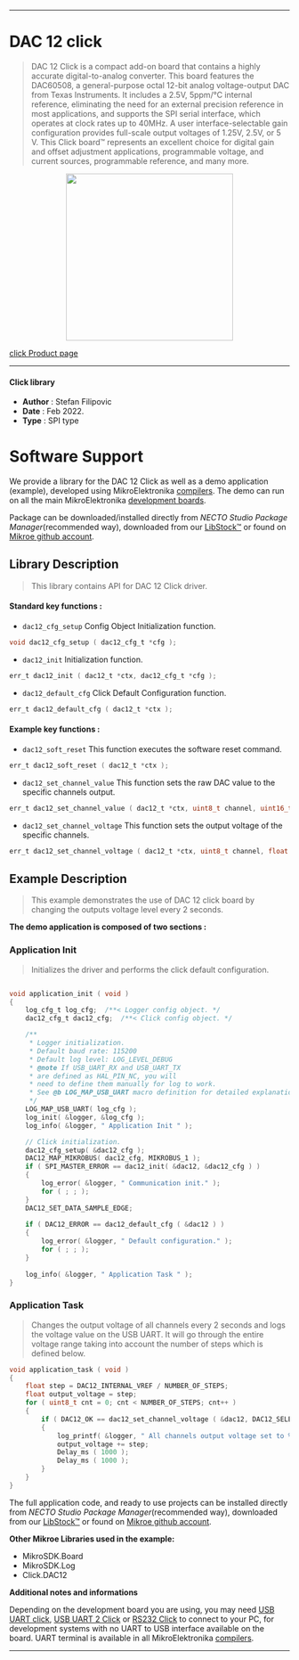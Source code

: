 
---
# DAC 12 click

> DAC 12 Click is a compact add-on board that contains a highly accurate digital-to-analog converter. This board features the DAC60508, a general-purpose octal 12-bit analog voltage-output DAC from Texas Instruments. It includes a 2.5V, 5ppm/°C internal reference, eliminating the need for an external precision reference in most applications, and supports the SPI serial interface, which operates at clock rates up to 40MHz. A user interface-selectable gain configuration provides full-scale output voltages of 1.25V, 2.5V, or 5 V. This Click board™ represents an excellent choice for digital gain and offset adjustment applications, programmable voltage, and current sources, programmable reference, and many more.

<p align="center">
  <img src="https://download.mikroe.com/images/click_for_ide/dac12_click.png" height=300px>
</p>

[click Product page](https://www.mikroe.com/dac-12-click)

---


#### Click library

- **Author**        : Stefan Filipovic
- **Date**          : Feb 2022.
- **Type**          : SPI type


# Software Support

We provide a library for the DAC 12 Click
as well as a demo application (example), developed using MikroElektronika
[compilers](https://www.mikroe.com/necto-studio).
The demo can run on all the main MikroElektronika [development boards](https://www.mikroe.com/development-boards).

Package can be downloaded/installed directly from *NECTO Studio Package Manager*(recommended way), downloaded from our [LibStock&trade;](https://libstock.mikroe.com) or found on [Mikroe github account](https://github.com/MikroElektronika/mikrosdk_click_v2/tree/master/clicks).

## Library Description

> This library contains API for DAC 12 Click driver.

#### Standard key functions :

- `dac12_cfg_setup` Config Object Initialization function.
```c
void dac12_cfg_setup ( dac12_cfg_t *cfg );
```

- `dac12_init` Initialization function.
```c
err_t dac12_init ( dac12_t *ctx, dac12_cfg_t *cfg );
```

- `dac12_default_cfg` Click Default Configuration function.
```c
err_t dac12_default_cfg ( dac12_t *ctx );
```

#### Example key functions :

- `dac12_soft_reset` This function executes the software reset command.
```c
err_t dac12_soft_reset ( dac12_t *ctx );
```

- `dac12_set_channel_value` This function sets the raw DAC value to the specific channels output.
```c
err_t dac12_set_channel_value ( dac12_t *ctx, uint8_t channel, uint16_t dac_value );
```

- `dac12_set_channel_voltage` This function sets the output voltage of the specific channels.
```c
err_t dac12_set_channel_voltage ( dac12_t *ctx, uint8_t channel, float voltage );
```

## Example Description

> This example demonstrates the use of DAC 12 click board by changing the outputs voltage level every 2 seconds.

**The demo application is composed of two sections :**

### Application Init

> Initializes the driver and performs the click default configuration.

```c

void application_init ( void )
{
    log_cfg_t log_cfg;  /**< Logger config object. */
    dac12_cfg_t dac12_cfg;  /**< Click config object. */

    /** 
     * Logger initialization.
     * Default baud rate: 115200
     * Default log level: LOG_LEVEL_DEBUG
     * @note If USB_UART_RX and USB_UART_TX 
     * are defined as HAL_PIN_NC, you will 
     * need to define them manually for log to work. 
     * See @b LOG_MAP_USB_UART macro definition for detailed explanation.
     */
    LOG_MAP_USB_UART( log_cfg );
    log_init( &logger, &log_cfg );
    log_info( &logger, " Application Init " );

    // Click initialization.
    dac12_cfg_setup( &dac12_cfg );
    DAC12_MAP_MIKROBUS( dac12_cfg, MIKROBUS_1 );
    if ( SPI_MASTER_ERROR == dac12_init( &dac12, &dac12_cfg ) )
    {
        log_error( &logger, " Communication init." );
        for ( ; ; );
    }
    DAC12_SET_DATA_SAMPLE_EDGE;
    
    if ( DAC12_ERROR == dac12_default_cfg ( &dac12 ) )
    {
        log_error( &logger, " Default configuration." );
        for ( ; ; );
    }
    
    log_info( &logger, " Application Task " );
}

```

### Application Task

> Changes the output voltage of all channels every 2 seconds and logs the voltage value on the USB UART.
It will go through the entire voltage range taking into account the number of steps which is defined below.

```c
void application_task ( void )
{
    float step = DAC12_INTERNAL_VREF / NUMBER_OF_STEPS;
    float output_voltage = step;
    for ( uint8_t cnt = 0; cnt < NUMBER_OF_STEPS; cnt++ )
    {
        if ( DAC12_OK == dac12_set_channel_voltage ( &dac12, DAC12_SELECT_CHANNEL_ALL, output_voltage ) )
        {
            log_printf( &logger, " All channels output voltage set to %.3f V\r\n", output_voltage );
            output_voltage += step;
            Delay_ms ( 1000 );
            Delay_ms ( 1000 );
        }
    }
}
```

The full application code, and ready to use projects can be installed directly from *NECTO Studio Package Manager*(recommended way), downloaded from our [LibStock&trade;](https://libstock.mikroe.com) or found on [Mikroe github account](https://github.com/MikroElektronika/mikrosdk_click_v2/tree/master/clicks).

**Other Mikroe Libraries used in the example:**

- MikroSDK.Board
- MikroSDK.Log
- Click.DAC12

**Additional notes and informations**

Depending on the development board you are using, you may need
[USB UART click](https://www.mikroe.com/usb-uart-click),
[USB UART 2 Click](https://www.mikroe.com/usb-uart-2-click) or
[RS232 Click](https://www.mikroe.com/rs232-click) to connect to your PC, for
development systems with no UART to USB interface available on the board. UART
terminal is available in all MikroElektronika
[compilers](https://shop.mikroe.com/compilers).

---
